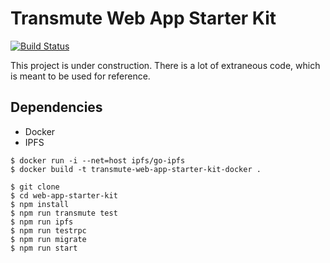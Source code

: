 # Transmute Web App Starter Kit

[![Build Status](https://travis-ci.org/transmute-industries/web-app-starter-kit.svg?branch=master)](https://travis-ci.org/transmute-industries/web-app-starter-kit)

This project is under construction. 
There is a lot of extraneous code, which is meant to be used for reference. 


## Dependencies

- Docker
- IPFS

```
$ docker run -i --net=host ipfs/go-ipfs
$ docker build -t transmute-web-app-starter-kit-docker .
```

```
$ git clone 
$ cd web-app-starter-kit
$ npm install
$ npm run transmute test
$ npm run ipfs
$ npm run testrpc
$ npm run migrate
$ npm run start
```